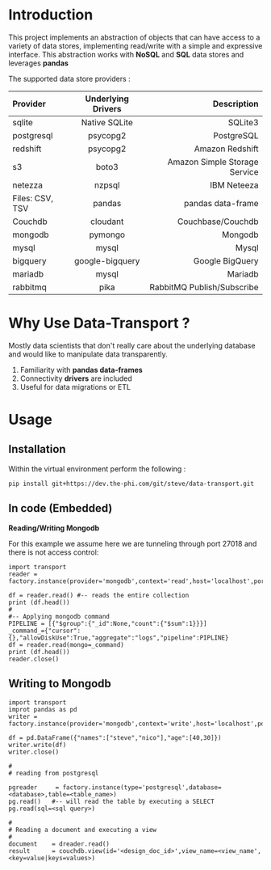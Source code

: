 # Introduction

This project implements an abstraction of objects that can have access to a variety of data stores, implementing read/write with a simple and expressive interface. This abstraction works with **NoSQL** and **SQL** data stores and leverages **pandas**

The supported data store providers :

| Provider | Underlying Drivers | Description |
| :---- | :----: | ----: |
| sqlite| Native SQLite|SQLite3|
| postgresql| psycopg2 | PostgreSQL
| redshift| psycopg2 | Amazon Redshift
| s3| boto3 | Amazon Simple Storage Service
| netezza| nzpsql | IBM Neteeza
| Files: CSV, TSV| pandas| pandas data-frame
| Couchdb| cloudant | Couchbase/Couchdb
| mongodb| pymongo | Mongodb
| mysql| mysql| Mysql
| bigquery| google-bigquery| Google BigQuery
| mariadb| mysql| Mariadb
| rabbitmq|pika| RabbitMQ Publish/Subscribe

# Why Use Data-Transport ?

Mostly data scientists that don't really care about the underlying database and would like to manipulate data transparently.

1. Familiarity with **pandas data-frames**
2. Connectivity **drivers** are included
3. Useful for data migrations or ETL

# Usage

## Installation

Within the virtual environment perform the following :

    pip install git+https://dev.the-phi.com/git/steve/data-transport.git



## In code (Embedded)

**Reading/Writing Mongodb**

For this example we assume here we are tunneling through port 27018 and there is not access control:

```
import transport
reader = factory.instance(provider='mongodb',context='read',host='localhost',port='27018',db='example',doc='logs')

df = reader.read() #-- reads the entire collection
print (df.head())
#
#-- Applying mongodb command
PIPELINE = [{"$group":{"_id":None,"count":{"$sum":1}}}]
_command_={"cursor":{},"allowDiskUse":True,"aggregate":"logs","pipeline":PIPLINE}
df = reader.read(mongo=_command)
print (df.head())
reader.close()
```
**Writing to Mongodb**
---
```
import transport
improt pandas as pd
writer = factory.instance(provider='mongodb',context='write',host='localhost',port='27018',db='example',doc='logs')

df = pd.DataFrame({"names":["steve","nico"],"age":[40,30]})
writer.write(df)
writer.close()
```



    #
    # reading from postgresql
    
    pgreader     = factory.instance(type='postgresql',database=<database>,table=<table_name>)
    pg.read()   #-- will read the table by executing a SELECT
    pg.read(sql=<sql query>)
    
    #
    # Reading a document and executing a view
    #
    document    = dreader.read()    
    result      = couchdb.view(id='<design_doc_id>',view_name=<view_name',<key=value|keys=values>)
    
